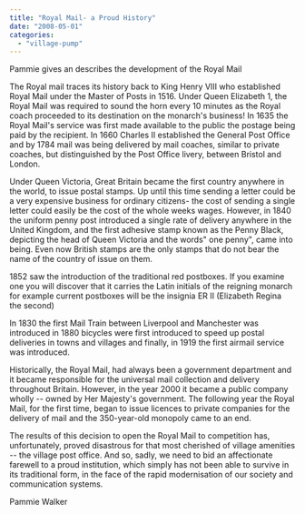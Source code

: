 ```yaml
---
title: "Royal Mail- a Proud History"
date: "2008-05-01"
categories: 
  - "village-pump"
---
```


Pammie gives an describes the development of the Royal Mail

The Royal mail traces its history back to King Henry VIII who established Royal Mail under the Master of Posts in 1516. Under Queen Elizabeth 1, the Royal Mail was required to sound the horn every 10 minutes as the Royal coach proceeded to its destination on the monarch's business! In 1635 the Royal Mail's service was first made available to the public the postage being paid by the recipient. In 1660 Charles II established the General Post Office and by 1784 mail was being delivered by mail coaches, similar to private coaches, but distinguished by the Post Office livery, between Bristol and London.

Under Queen Victoria, Great Britain became the first country anywhere in the world, to issue postal stamps. Up until this time sending a letter could be a very expensive business for ordinary citizens- the cost of sending a single letter could easily be the cost of the whole weeks wages. However, in 1840 the uniform penny post introduced a single rate of delivery anywhere in the United Kingdom, and the first adhesive stamp known as the Penny Black, depicting the head of Queen Victoria and the words" one penny", came into being. Even now British stamps are the only stamps that do not bear the name of the country of issue on them.

1852 saw the introduction of the traditional red postboxes. If you examine one you will discover that it carries the Latin initials of the reigning monarch for example current postboxes will be the insignia ER II (Elizabeth Regina the second)

In 1830 the first Mail Train between Liverpool and Manchester was introduced in 1880 bicycles were first introduced to speed up postal deliveries in towns and villages and finally, in 1919 the first airmail service was introduced.

Historically, the Royal Mail, had always been a government department and it became responsible for the universal mail collection and delivery throughout Britain. However, in the year 2000 it became a public company wholly -- owned by Her Majesty's government. The following year the Royal Mail, for the first time, began to issue licences to private companies for the delivery of mail and the 350-year-old monopoly came to an end.

The results of this decision to open the Royal Mail to competition has, unfortunately, proved disastrous for that most cherished of village amenities -- the village post office. And so, sadly, we need to bid an affectionate farewell to a proud institution, which simply has not been able to survive in its traditional form, in the face of the rapid modernisation of our society and communication systems.

Pammie Walker
